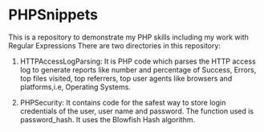 # PHPSnippets
This is a repository to demonstrate my PHP skills including my work with Regular Expressions
There are two directories in this repository:

1) HTTPAccessLogParsing: It is PHP code which parses the HTTP access log to generate reports like number and percentage of Success, Errors, top files visited, top referrers, top user agents like browsers and platforms,i.e, Operating Systems.

2) PHPSecurity: It contains code for the safest way to store login credentials of the user, user name and password. The function used is password_hash. It uses the Blowfish Hash algorithm.
